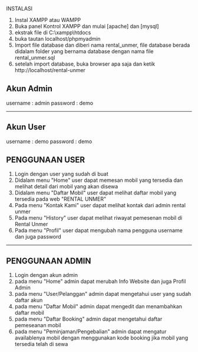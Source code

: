 INSTALASI

1. Instal XAMPP atau WAMPP
2. Buka panel Kontrol XAMPP dan mulai [apache] dan [mysql]
3. ekstrak file di C:\xampp\htdocs
4. buka tautan localhost/phpmyadmin
5. Import file database dan diberi nama rental_unmer, file database berada didalam folder yang bernama database dengan nama file rental_unmer.sql
6. setelah import database, buka browser apa saja dan ketik http://localhost/rental-unmer

## Akun Admin

username : admin
password : demo

---

## Akun User

username : demo
password : demo

## PENGGUNAAN USER

1. Login dengan user yang sudah di buat
2. Didalam menu "Home" user dapat memesan mobil yang tersedia dan melihat detail dari mobil yang akan disewa
3. Didalam menu "Daftar Mobil" user dapat melihat daftar mobil yang tersedia pada web "RENTAL UNMER"
4. Pada menu "Kontak Kami" user dapat melihat kontak dari admin rental unmer
5. Pada menu "History" user dapat melihat riwayat pemesenan mobil di Rental Unmer
6. Pada menu "Profil" user dapat mengubah nama pengguna username dan juga password

---

## PENGGUNAAN ADMIN

1. Login dengan akun admin
2. pada menu "Home" admin dapat merubah Info Website dan juga Profil Admin
3. pada menu "User/Pelanggan" admin dapat mengetahui user yang sudah daftar akun
4. pada menu "Daftar Mobil" admin dapat mengedit dan menambahkan daftar mobil
5. pada menu "Daftar Booking" admin dapat mengetahui daftar pemeseanan mobil
6. pada menu "Peminjaman/Pengebalian" admin dapat mengatur availablenya mobil dengan menggunakan kode booking jika mobil yang tersedia telah di sewa

